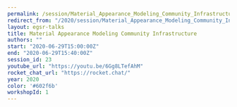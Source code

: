 ```yaml
---
permalink: /session/Material_Appearance_Modeling_Community_Infrastructure
redirect_from: "/2020/session/Material_Appearance_Modeling_Community_Infrastructure"
layout: egsr-talks
title: Material Appearance Modeling Community Infrastructure
authors: ""
start: "2020-06-29T15:00:00Z"
end: "2020-06-29T15:40:00Z"
session_id: 23
youtube_url: "https://youtu.be/6Gg8LTefAhM"
rocket_chat_url: "https://rocket.chat/"
year: 2020
color: '#602f6b'
workshopId: 1
---
```

